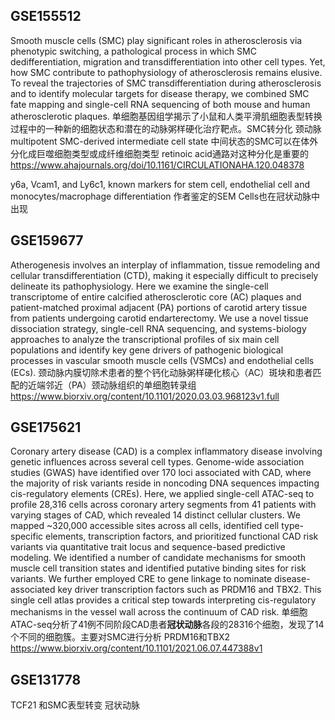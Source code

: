 ## GSE155512 
Smooth muscle cells (SMC) play significant roles in atherosclerosis via phenotypic switching, a pathological process in which SMC dedifferentiation, migration and transdifferentiation into other cell types. Yet, how SMC contribute to pathophysiology of atherosclerosis remains elusive. To reveal the trajectories of SMC transdifferentiation during atherosclerosis and to identify molecular targets for disease therapy, we combined SMC fate mapping and single-cell RNA sequencing of both mouse and human atherosclerotic plaques.
单细胞基因组学揭示了小鼠和人类平滑肌细胞表型转换过程中的一种新的细胞状态和潜在的动脉粥样硬化治疗靶点。SMC转分化 颈动脉
multipotent SMC-derived intermediate cell state 中间状态的SMC可以在体外分化成巨噬细胞类型或成纤维细胞类型
retinoic acid通路对这种分化是重要的
https://www.ahajournals.org/doi/10.1161/CIRCULATIONAHA.120.048378 

y6a, Vcam1, and Ly6c1, known markers for stem cell, endothelial cell and monocytes/macrophage differentiation
作者鉴定的SEM Cells也在冠状动脉中出现

## GSE159677
Atherogenesis involves an interplay of inflammation, tissue remodeling and cellular transdifferentiation (CTD), making it especially difficult to precisely delineate its pathophysiology. Here we examine the single-cell transcriptome of entire calcified atherosclerotic core (AC) plaques and patient-matched proximal adjacent (PA) portions of carotid artery tissue from patients undergoing carotid endarterectomy. We use a novel tissue dissociation strategy, single-cell RNA sequencing, and systems-biology approaches to analyze the transcriptional profiles of six main cell populations and identify key gene drivers of pathogenic biological processes in vascular smooth muscle cells (VSMCs) and endothelial cells (ECs).
颈动脉内膜切除术患者的整个钙化动脉粥样硬化核心（AC）斑块和患者匹配的近端邻近（PA）颈动脉组织的单细胞转录组
https://www.biorxiv.org/content/10.1101/2020.03.03.968123v1.full

## GSE175621
Coronary artery disease (CAD) is a complex inflammatory disease involving genetic influences across several cell types. Genome-wide association studies (GWAS) have identified over 170 loci associated with CAD, where the majority of risk variants reside in noncoding DNA sequences impacting cis-regulatory elements (CREs). Here, we applied single-cell ATAC-seq to profile 28,316 cells across coronary artery segments from 41 patients with varying stages of CAD, which revealed 14 distinct cellular clusters. We mapped ~320,000 accessible sites across all cells, identified cell type-specific elements, transcription factors, and prioritized functional CAD risk variants via quantitative trait locus and sequence-based predictive modeling. We identified a number of candidate mechanisms for smooth muscle cell transition states and identified putative binding sites for risk variants. We further employed CRE to gene linkage to nominate disease-associated key driver transcription factors such as PRDM16 and TBX2. This single cell atlas provides a critical step towards interpreting cis-regulatory mechanisms in the vessel wall across the continuum of CAD risk.
单细胞ATAC-seq分析了41例不同阶段CAD患者**冠状动脉**各段的28316个细胞，发现了14个不同的细胞簇。主要对SMC进行分析
PRDM16和TBX2
https://www.biorxiv.org/content/10.1101/2021.06.07.447388v1

## GSE131778
TCF21 和SMC表型转变 冠状动脉



